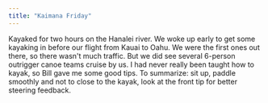 ```yaml
---
title: "Kaimana Friday"
---
```


Kayaked for two hours on the Hanalei river. We woke up early to get some kayaking in before our flight from Kauai to Oahu. We were the first ones out there, so there wasn't much traffic. But we did see several 6-person outrigger canoe teams cruise by us. I had never really been taught how to kayak, so Bill gave me some good tips. To summarize: sit up, paddle smoothly and not to close to the kayak, look at the front tip for better steering feedback.
